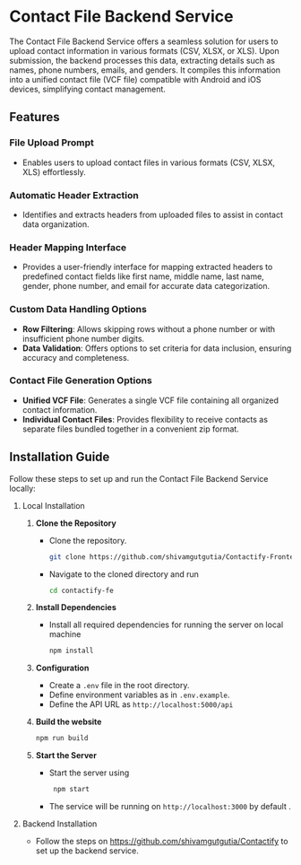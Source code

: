 # Contact File Backend Service

The Contact File Backend Service offers a seamless solution for users to upload contact information in various formats (CSV, XLSX, or XLS). Upon submission, the backend processes this data, extracting details such as names, phone numbers, emails, and genders. It compiles this information into a unified contact file (VCF file) compatible with Android and iOS devices, simplifying contact management.

## Features

### File Upload Prompt
- Enables users to upload contact files in various formats (CSV, XLSX, XLS) effortlessly.

### Automatic Header Extraction
- Identifies and extracts headers from uploaded files to assist in contact data organization.

### Header Mapping Interface
- Provides a user-friendly interface for mapping extracted headers to predefined contact fields like first name, middle name, last name, gender, phone number, and email for accurate data categorization.

### Custom Data Handling Options
- **Row Filtering**: Allows skipping rows without a phone number or with insufficient phone number digits.
- **Data Validation**: Offers options to set criteria for data inclusion, ensuring accuracy and completeness.

### Contact File Generation Options
- **Unified VCF File**: Generates a single VCF file containing all organized contact information.
- **Individual Contact Files**: Provides flexibility to receive contacts as separate files bundled together in a convenient zip format.

## Installation Guide

Follow these steps to set up and run the Contact File Backend Service locally:

1. Local Installation

      1. **Clone the Repository**
         - Clone the repository.
           ```bash
           git clone https://github.com/shivamgutgutia/Contactify-Frontend.git
           ```
         - Navigate to the cloned directory and run
           ```bash
           cd contactify-fe
           ```
      
      2. **Install Dependencies**
         - Install all required dependencies for running the server on local machine
           ```bash
           npm install
           ```
      
      3. **Configuration**
         - Create a `.env` file in the root directory.
         - Define environment variables as in `.env.example`.
         - Define the API URL as `http://localhost:5000/api`

      4. **Build the website**
         ```bash
         npm run build
         ```
         
      5. **Start the Server**
         - Start the server using
           ```bash
            npm start
           ```
         - The service will be running on `http://localhost:3000` by default . 
        
2. Backend Installation
   - Follow the steps on https://github.com/shivamgutgutia/Contactify to set up the backend service.
